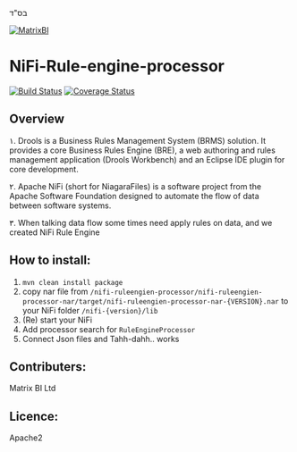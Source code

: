 בס"ד


[![MatrixBI](docs/matrixbi-logo.png)](http://www.matrixbi.co.il/)


# NiFi-Rule-engine-processor

[![Build Status](https://travis-ci.org/alefbt/NiFi-Rule-engine-processor.svg?branch=master)](https://travis-ci.org/alefbt/NiFi-Rule-engine-processor)
[![Coverage Status](https://coveralls.io/repos/github/alefbt/NiFi-Rule-engine-processor/badge.svg?branch=master)](https://coveralls.io/github/alefbt/NiFi-Rule-engine-processor?branch=master)

## Overview
١. Drools is a Business Rules Management System (BRMS) solution. It provides a core Business Rules Engine (BRE), a web authoring and rules management application (Drools Workbench) and an Eclipse IDE plugin for core development.

٢. Apache NiFi (short for NiagaraFiles) is a software project from the Apache Software Foundation designed to automate the flow of data between software systems. 

٣. When talking data flow some times need apply rules on data, and we created NiFi Rule Engine

## How to install:
1. `mvn clean install package`
2. copy nar file from `/nifi-ruleengien-processor/nifi-ruleengien-processor-nar/target/nifi-ruleengien-processor-nar-{VERSION}.nar` to your NiFi folder `/nifi-{version}/lib`
3. (Re) start your NiFi
4. Add processor search for `RuleEngineProcessor`
5. Connect Json files and Tahh-dahh.. works

## Contributers:
Matrix BI Ltd

## Licence:
Apache2

